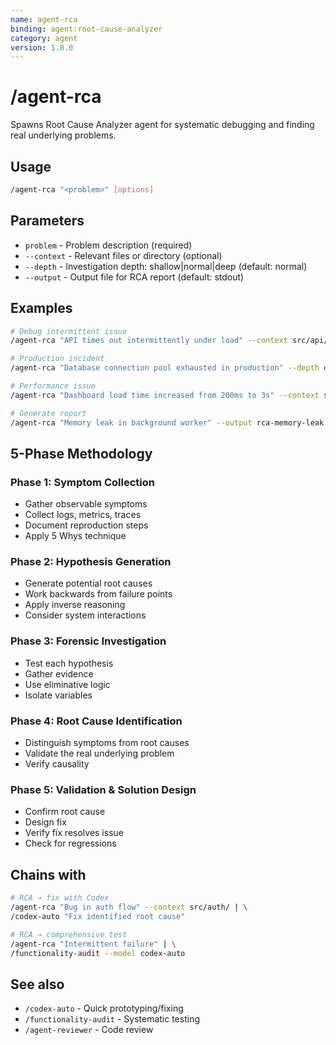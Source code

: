 ```yaml
---
name: agent-rca
binding: agent:root-cause-analyzer
category: agent
version: 1.0.0
---
```


# /agent-rca

Spawns Root Cause Analyzer agent for systematic debugging and finding real underlying problems.

## Usage
```bash
/agent-rca "<problem>" [options]
```

## Parameters
- `problem` - Problem description (required)
- `--context` - Relevant files or directory (optional)
- `--depth` - Investigation depth: shallow|normal|deep (default: normal)
- `--output` - Output file for RCA report (default: stdout)

## Examples
```bash
# Debug intermittent issue
/agent-rca "API times out intermittently under load" --context src/api/

# Production incident
/agent-rca "Database connection pool exhausted in production" --depth deep

# Performance issue
/agent-rca "Dashboard load time increased from 200ms to 3s" --context src/dashboard/

# Generate report
/agent-rca "Memory leak in background worker" --output rca-memory-leak.md
```

## 5-Phase Methodology

### Phase 1: Symptom Collection
- Gather observable symptoms
- Collect logs, metrics, traces
- Document reproduction steps
- Apply 5 Whys technique

### Phase 2: Hypothesis Generation
- Generate potential root causes
- Work backwards from failure points
- Apply inverse reasoning
- Consider system interactions

### Phase 3: Forensic Investigation
- Test each hypothesis
- Gather evidence
- Use eliminative logic
- Isolate variables

### Phase 4: Root Cause Identification
- Distinguish symptoms from root causes
- Validate the real underlying problem
- Verify causality

### Phase 5: Validation & Solution Design
- Confirm root cause
- Design fix
- Verify fix resolves issue
- Check for regressions

## Chains with
```bash
# RCA → fix with Codex
/agent-rca "Bug in auth flow" --context src/auth/ | \
/codex-auto "Fix identified root cause"

# RCA → comprehensive test
/agent-rca "Intermittent failure" | \
/functionality-audit --model codex-auto
```

## See also
- `/codex-auto` - Quick prototyping/fixing
- `/functionality-audit` - Systematic testing
- `/agent-reviewer` - Code review
